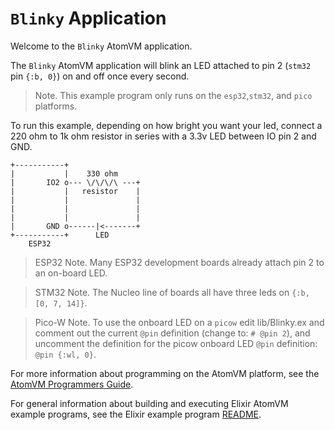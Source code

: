 # `Blinky` Application

Welcome to the `Blinky` AtomVM application.

The `Blinky` AtomVM application will blink an LED attached to pin 2 (`stm32` pin `{:b, 0}`) on and off once every second.

> Note.  This example program only runs on the `esp32`,`stm32`, and `pico` platforms.

To run this example, depending on how bright you want your led, connect a 220 ohm to 1k ohm resistor in series with a 3.3v LED between IO pin 2 and GND.

    +-----------+
    |           |    330 ohm
    |       IO2 o--- \/\/\/\ ---+
    |           |   resistor    |
    |           |               |
    |           |               |
    |           |               |
    |       GND o------|<-------+
    +-----------+      LED
        ESP32

> ESP32 Note.  Many ESP32 development boards already attach pin 2 to an on-board LED.

> STM32 Note. The Nucleo line of boards all have three leds on `{:b, [0, 7, 14]}`.

> Pico-W Note. To use the onboard LED on a `picow` edit lib/Blinky.ex and comment out the current `@pin` definition (change to: `# @pin 2`), and uncomment the definition for the picow onboard LED `@pin` definition: `@pin {:wl, 0}`.

For more information about programming on the AtomVM platform, see the [AtomVM Programmers Guide](https://doc.atomvm.net/programmers-guide.html).

For general information about building and executing Elixir AtomVM example programs, see the Elixir example program [README](../README.md).
